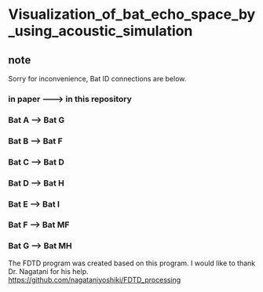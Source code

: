 # Visualization_of_bat_echo_space_by_using_acoustic_simulation

## note
Sorry for inconvenience, Bat ID connections are below.
### in paper ---> in this repository
### Bat A --> Bat G
### Bat B --> Bat F
### Bat C --> Bat D
### Bat D --> Bat H
### Bat E --> Bat I
### Bat F --> Bat MF
### Bat G --> Bat MH

The FDTD program was created based on this program. I would like to thank Dr. Nagatani for his help.
https://github.com/nagataniyoshiki/FDTD_processing
